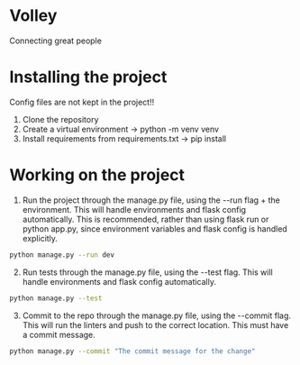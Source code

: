 # Volley
Connecting great people

# Installing the project
Config files are not kept in the project!!
1. Clone the repository
2. Create a virtual environment -> python -m venv venv
3. Install requirements from requirements.txt -> pip install

# Working on the project
1. Run the project through the manage.py file, using the --run flag + the environment. This will handle environments and flask config automatically. This is recommended, rather than using flask run or python app.py, since environment variables and flask config is handled explicitly.

```bash
python manage.py --run dev
```

2. Run tests through the manage.py file, using the --test flag. This will handle environments and flask config automatically.

```bash
python manage.py --test
```

3. Commit to the repo through the manage.py file, using the --commit flag. This will run the linters and push to the correct location. This must have a commit message.

```bash
python manage.py --commit "The commit message for the change"
```
